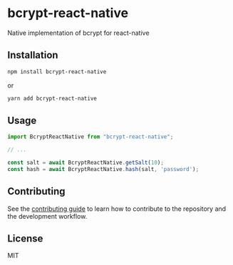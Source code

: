 # bcrypt-react-native

Native implementation of bcrypt for react-native

## Installation

```sh
npm install bcrypt-react-native
```
or
```sh
yarn add bcrypt-react-native
```

## Usage

```js
import BcryptReactNative from "bcrypt-react-native";

// ...

const salt = await BcryptReactNative.getSalt(10);
const hash = await BcryptReactNative.hash(salt, 'password');
```

## Contributing

See the [contributing guide](CONTRIBUTING.md) to learn how to contribute to the repository and the development workflow.

## License

MIT
